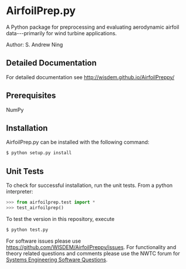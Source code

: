 # AirfoilPrep.py

A Python package for preprocessing and evaluating aerodynamic airfoil
data---primarily for wind turbine applications.

Author: S. Andrew Ning

## Detailed Documentation

For detailed documentation see <http://wisdem.github.io/AirfoilPreppy/>

## Prerequisites

NumPy

## Installation

AirfoilPrep.py can be installed with the following command:

```bash
$ python setup.py install
```

## Unit Tests

To check for successful installation, run the unit tests. From a python
interpreter:

```python
>>> from airfoilprep.test import *
>>> test_airfoilprep()
```

To test the version in this repository, execute

```bash
$ python test.py
```

For software issues please use <https://github.com/WISDEM/AirfoilPreppy/issues>.
For functionality and theory related questions and comments please use the NWTC
forum for [Systems Engineering Software
Questions](https://wind.nrel.gov/forum/wind/viewtopic.php?f=34&t=1002).
